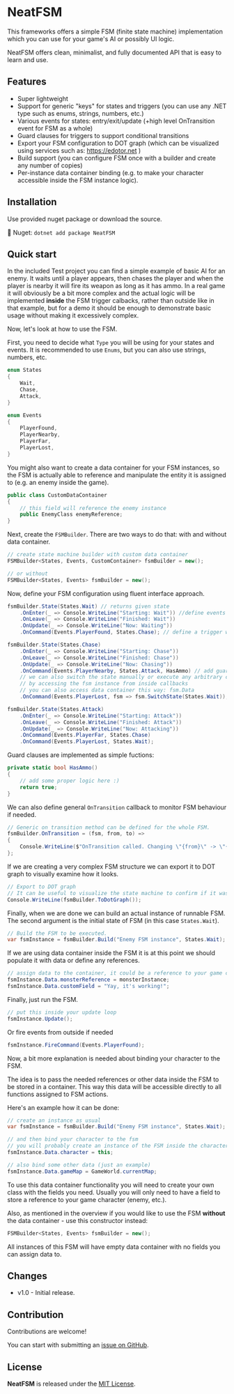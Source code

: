 ﻿# NeatFSM
This frameworks offers a simple FSM (finite state machine) implementation which you can use for your game's AI or possibly UI logic.

NeatFSM offers clean, minimalist, and fully documented API that is easy to learn and use.

## Features
* Super lightweight
* Support for generic "keys" for states and triggers (you can use any .NET type such as enums, strings, numbers, etc.)
* Various events for states: entry/exit/update (+high level OnTransition event for FSM as a whole)
* Guard clauses for triggers to support conditional transitions
* Export your FSM configuration to DOT graph (which can be visualized using services such as: https://edotor.net )
* Build support (you can configure FSM once with a builder and create any number of copies)
* Per-instance data container binding (e.g. to make your character accessible inside the FSM instance logic).

## Installation
Use provided nuget package or download the source.

:wrench: Nuget: `dotnet add package NeatFSM`

## Quick start
In the included Test project you can find a simple example of basic AI for an enemy. It waits until a player appears, then chases the player and when the player is nearby it will fire its weapon as long as it has ammo.
In a real game it will obviously be a bit more complex and the actual logic will be implemented **inside** the FSM trigger calbacks, rather than outside like in that example, but for a demo it should be enough to demonstrate basic usage without making it excessively complex.

Now, let's look at how to use the FSM.

First, you need to decide what `Type` you will be using for your states and events. It is recommended to use `Enums`, but you can also use strings, numbers, etc.
```csharp
enum States
{
	Wait,
	Chase,
	Attack,
}

enum Events
{
	PlayerFound,
	PlayerNearby,
	PlayerFar,
	PlayerLost,
}
```

You might also want to create a data container for your FSM instances, so the FSM is actually able to reference and manipulate the entity it is assigned to (e.g. an enemy inside the game).
```csharp
public class CustomDataContainer
{
	// this field will reference the enemy instance
	public EnemyClass enemyReference;
}
```

Next, create the `FSMBuilder`. There are two ways to do that: with and without data container.
```csharp
// create state machine builder with custom data container
FSMBuilder<States, Events, CustomContainer> fsmBuilder = new();

// or without
FSMBuilder<States, Events> fsmBuilder = new();
```

Now, define your FSM configuration using fluent interface approach.
```csharp
fsmBuilder.State(States.Wait) // returns given state
	.OnEnter(_ => Console.WriteLine("Starting: Wait")) //define events
	.OnLeave(_ => Console.WriteLine("Finished: Wait"))
	.OnUpdate(_ => Console.WriteLine("Now: Waiting"))
	.OnCommand(Events.PlayerFound, States.Chase); // define a trigger with simple transition

fsmBuilder.State(States.Chase)
	.OnEnter(_ => Console.WriteLine("Starting: Chase"))
	.OnLeave(_ => Console.WriteLine("Finished: Chase"))
	.OnUpdate(_ => Console.WriteLine("Now: Chasing"))
	.OnCommand(Events.PlayerNearby, States.Attack, HasAmmo) // add guard clause "HasAmmo" (it is a simple function that returns bool)
	// we can also switch the state manually or execute any arbitrary code
	// by accessing the fsm instance from inside callbacks
	// you can also access data container this way: fsm.Data
	.OnCommand(Events.PlayerLost, fsm => fsm.SwitchState(States.Wait));

fsmBuilder.State(States.Attack)
	.OnEnter(_ => Console.WriteLine("Starting: Attack"))
	.OnLeave(_ => Console.WriteLine("Finished: Attack"))
	.OnUpdate(_ => Console.WriteLine("Now: Attacking"))
	.OnCommand(Events.PlayerFar, States.Chase)
	.OnCommand(Events.PlayerLost, States.Wait);
```

Guard clauses are implemented as simple fuctions:
```csharp
private static bool HasAmmo()
{
	// add some proper logic here :)
	return true;
}
```

We can also define general `OnTransition` callback to monitor FSM behaviour if needed.
```csharp
// Generic on transition method can be defined for the whole FSM.
fsmBuilder.OnTransition = (fsm, from, to) =>
{
	Console.WriteLine($"OnTransition called. Changing \"{from}\" -> \"{to}\" inside `{fsm.Name}`.\n Also, custom data value is `{fsm.Data.customField}`.");
};
```

If we are creating a very complex FSM structure we can export it to DOT graph to visually examine how it looks.
```csharp
// Export to DOT graph
// It can be useful to visualize the state machine to confirm if it was setup correctly.
Console.WriteLine(fsmBuilder.ToDotGraph());
```

Finally, when we are done we can build an actual instance of runnable FSM. The second argument is the initial state of FSM (in this case `States.Wait`).
```csharp
// Build the FSM to be executed.
var fsmInstance = fsmBuilder.Build("Enemy FSM instance", States.Wait);
```

If we are using data container inside the FSM it is at this point we should populate it with data or define any references.
```csharp
// assign data to the container, it could be a reference to your game character for example
fsmInstance.Data.monsterReference = monsterInstance;
fsmInstance.Data.customField = "Yay, it's working!";
```

Finally, just run the FSM.
```csharp
// put this inside your update loop
fsmInstance.Update();
```

Or fire events from outside if needed
```csharp
fsmInstance.FireCommand(Events.PlayerFound);
```

Now, a bit more explanation is needed about binding your character to the FSM.

The idea is to pass the needed references or other data inside the FSM to be stored in a container. This way this data will be accessible directly to all functions assigned to FSM actions.

Here's an example how it can be done:
```csharp
// create an instance as usual
var fsmInstance = fsmBuilder.Build("Enemy FSM instance", States.Wait);

// and then bind your character to the fsm
// you will probably create an instance of the FSM inside the character constructor, hence "this"
fsmInstance.Data.character = this;

// also bind some other data (just an example)
fsmInstance.Data.gameMap = GameWorld.currentMap;
```

To use this data container functionality you will need to create your own class with the fields you need. Usually you will only need to have a field to store a reference to your game character (enemy, etc.).

Also, as mentioned in the overview if you would like to use the FSM **without** the data container - use this constructor instead:
```csharp
FSMBuilder<States, Events> fsmBuilder = new();
```

All instances of this FSM will have empty data container with no fields you can assign data to.

## Changes
 - v1.0 - Initial release.

## Contribution
Contributions are welcome!

You can start with submitting an [issue on GitHub](https://github.com/Lurler/NeatFSM/issues).

## License
**NeatFSM** is released under the [MIT License](../master/LICENSE).